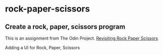 # rock-paper-scissors
## Create a rock, paper, scissors program

This is an assignment from The Odin Project.  [Revisiting Rock Paper Scissors](https://www.theodinproject.com/lessons/foundations-revisiting-rock-paper-scissors)

Adding a UI for Rock, Paper, Scissors